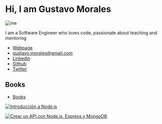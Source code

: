 # Hi, I am Gustavo Morales

![me](https://avatars1.githubusercontent.com/u/760122?s=240&u=073d8f5f10b280bce8b7de6c46808e934ebab16c&v=4)

I am a Software Engineer who loves code, passionate about teaching and mentoring

- [Webpage](http://gmoralesc.me)
- [gustavo.morales@gmail.com](mailto://gustavo.morales@gmail.com)
- [Linkedin](https://linkedin.com/in/gmoralesc)
- [Github](https://github.com/gmoralesc)
- [Twitter](https://twitter.com/@gmoralesc)

## Books

- [Books](http://gmoralesc.me/books/)

[![Introducción a Node.js](https://d2sofvawe08yqg.cloudfront.net/introduccion-a-nodejs/hero?1564247999)](https://leanpub.com/introduccion-a-nodejs)

[![Crear un API con Node.js, Express y MongoDB](https://d2sofvawe08yqg.cloudfront.net/crear-un-api-con-nodejs-express-y-mongodb/hero?1564248042)](https://leanpub.com/crear-un-api-con-nodejs-express-y-mongodb)
